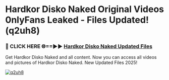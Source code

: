 # Hardkor Disko Naked Original Videos 0nlyFans Leaked - Files Updated! (q2uh8)

<h3>🔴 CLICK HERE 🌐==►► <a href="https://tinyurl.com/yckcrads" rel="nofollow">Hardkor Disko Naked Updated Files</a></h3>

Get Hardkor Disko Naked and all content. Now you can access all videos and pictures of Hardkor Disko Naked. New Updated Files 2025!

[![q2uh8](https://i.imgur.com/hpKpOFt.gif)](https://tinyurl.com/yckcrads)
